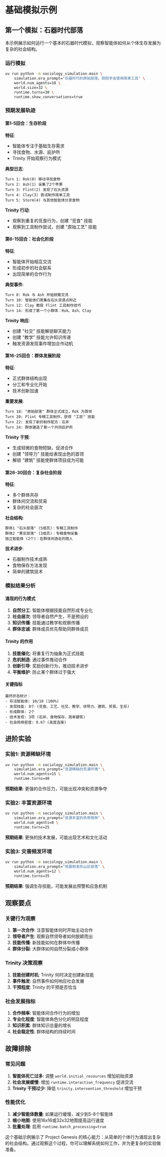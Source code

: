 # 基础模拟示例

## 第一个模拟：石器时代部落

本示例展示如何运行一个基本的石器时代模拟，观察智能体如何从个体生存发展为复杂的社会结构。

### 运行模拟

```bash
uv run python -m sociology_simulation.main \
    simulation.era_prompt="石器时代的原始部落，刚刚学会使用简单工具" \
    world.num_agents=10 \
    world.size=32 \
    runtime.turns=30 \
    runtime.show_conversations=true
```

### 预期发展轨迹

#### 第1-5回合：生存阶段
**特征**:
- 智能体专注于基础生存需求
- 寻找食物、水源、庇护所
- Trinity 开始观察行为模式

**典型日志**:
```
Turn 1: Rok(0) 移动寻找食物
Turn 2: Ash(1) 采集了2个苹果
Turn 3: Flint(2) 发现了石头资源
Turn 4: Clay(3) 尝试制作简单工具
Turn 5: Storm(4) 与其他智能体分享食物
```

**Trinity 行动**:
- 观察到重复的觅食行为，创建 "觅食" 技能
- 观察到工具制作尝试，创建 "原始工艺" 技能

#### 第6-15回合：社会化阶段
**特征**:
- 智能体开始相互交流
- 形成初步的社会联系
- 出现简单的合作行为

**典型事件**:
```
Turn 8: Rok 与 Ash 开始频繁交流
Turn 10: 智能体们聚集在石头资源点附近
Turn 12: Clay 教授 Flint 工具制作技巧
Turn 14: 形成了第一个小群体：Rok、Ash、Clay
```

**Trinity 响应**:
- 创建 "社交" 技能解锁聊天能力
- 创建 "教学" 技能允许知识传递
- 触发资源发现事件增加合作动机

#### 第16-25回合：群体发展阶段
**特征**:
- 正式群体结构出现
- 分工和专业化开始
- 技术创新加速

**重要发展**:
```
Turn 18: "原始部落" 群体正式成立，Rok 为首领
Turn 20: Flint 专精工具制作，获得 "工匠" 技能
Turn 22: 发现了新的制作配方：石斧
Turn 24: 群体建造了第一个共同庇护所
```

**Trinity 干预**:
- 生成轻微的食物短缺，促进合作
- 创建 "领导力" 技能给表现出色的首领
- 解锁 "建筑" 技能使群体项目成为可能

#### 第26-30回合：复杂社会阶段
**特征**:
- 多个群体共存
- 群体间交流和贸易
- 复杂的社会层次

**社会结构**:
```
群体1 "石头部落" (5成员)：专精工具制作
群体2 "果实部落" (3成员)：专精食物采集  
独立智能体 (2个)：在群体间游走的商人
```

**技术进步**:
- 石器制作技术成熟
- 食物保存方法发现
- 简单的建筑技术

### 模拟结果分析

#### 涌现的行为模式
1. **自然分工**: 智能体根据技能自然形成专业化
2. **社会层次**: 领导者自然产生，不是预设的
3. **知识传播**: 技能通过教学和观察传播
4. **群体忠诚**: 群体成员优先帮助同群体成员

#### Trinity 的作用
1. **技能催化**: 将重复行为抽象为正式技能
2. **危机制造**: 通过事件推动合作
3. **创新引导**: 奖励创新行为，推动技术进步
4. **平衡维护**: 防止某个群体过于强大

#### 关键指标
```
最终状态统计：
- 存活智能体: 10/10 (100%)
- 发现技能: 8个 (觅食、工艺、社交、教学、领导力、建筑、贸易、生存)
- 形成群体: 2个
- 技术发现: 3项 (石斧、食物保存、简单建筑)
- 社会网络密度: 0.67 (高度连接)
```

## 进阶实验

### 实验1: 资源稀缺环境
```bash
uv run python -m sociology_simulation.main \
    simulation.era_prompt="资源稀缺的荒漠环境" \
    world.num_agents=15 \
    runtime.turns=40
```
**预期结果**: 更强的合作压力，可能出现冲突和资源争夺

### 实验2: 丰富资源环境
```bash
uv run python -m sociology_simulation.main \
    simulation.era_prompt="资源丰富的热带雨林" \
    world.num_agents=8 \
    runtime.turns=25
```
**预期结果**: 更快的技术发展，可能出现艺术和文化活动

### 实验3: 灾害频发环境
```bash
uv run python -m sociology_simulation.main \
    simulation.era_prompt="地震频发的山区部落" \
    world.num_agents=12 \
    runtime.turns=35
```
**预期结果**: 强调生存技能，可能发展出预警和应急机制

## 观察要点

### 关键行为观察
1. **第一次合作**: 注意智能体何时开始主动合作
2. **领导者产生**: 观察自然领导者如何脱颖而出
3. **技能传播**: 新技能如何在群体中传播
4. **群体分裂**: 大群体如何自然分裂成小群体

### Trinity 决策观察
1. **技能创建时机**: Trinity 何时决定创建新技能
2. **事件触发**: 自然事件如何响应社会发展
3. **干预程度**: Trinity 的干预是否恰当

### 社会发展指标
1. **合作频率**: 智能体间合作行为的增加
2. **专业化程度**: 智能体角色分化的明显程度
3. **知识积累**: 群体知识总量的增长
4. **社会稳定性**: 群体结构的持续时间

## 故障排除

### 常见问题
1. **智能体死亡过多**: 调整 `world.initial_resources` 增加初始资源
2. **社会发展缓慢**: 增加 `runtime.interaction_frequency` 促进交流
3. **Trinity 干预过少**: 降低 `trinity.intervention_threshold` 增加干预

### 性能优化
1. **减少智能体数量**: 如果运行缓慢，减少到5-8个智能体
2. **缩小地图**: 使用16x16或32x32地图提高运行速度
3. **批量处理**: 启用 `runtime.batch_processing=true`

这个基础示例展示了 Project Genesis 的核心能力：从简单的个体行为涌现出复杂的社会结构。通过观察这个过程，你可以理解系统如何工作，并为更复杂的实验做准备。